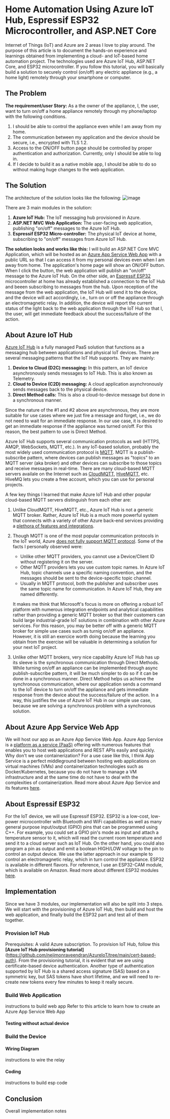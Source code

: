 # Home Automation Using Azure IoT Hub, Espressif ESP32 Microcontroller, and ASP.NET Core

Internet of Things (IoT) and Azure are 2 areas I love to play around. The purpose of this article is to document the hands-on experience and learnings obtained from implementing a cloud- and IoT-based home automation project.  The technologies used are Azure IoT Hub, ASP.NET Core, and ESP32 microcontroller. If you follow this tutorial, you will basically build a solution to securely control (on/off) any electric appliance (e.g., a home light) remotely through your smartphone or computer. 


## The Problem
**The requirement/user Story:**  As a the owner of the appliance, I, the user, want to turn on/off a home appliance remotely through my phone/laptop with the following conditions.  
1. I should be able to control the appliance even while I am away from my home.
2. The communication between my application and the device should be secure, i.e., encrypted with TLS 1.2.
3. Access to the ON/OFF button page should be controlled by proper authentication and authorization.  Currently, only I should be able to log in.
4. If I decide to build it as a native mobile app, I should be able to do so without making huge changes to the web application.  

## The Solution
The architecture of the solution looks like the following:
![image](https://user-images.githubusercontent.com/68135957/223001314-045b2ff0-0edc-40b1-9ab3-202e3b8e67f9.png)

There are 3 main modules in the solution:
1. **Azure IoT Hub:**  The IoT messaging hub provisioned in Azure.   
2. **ASP.NET MVC Web Application:**  The user-facing web application, publishing "on/off" messages to the Azure IoT Hub.
3. **Espressif ESP32 Micro-controller:** The physical IoT device at home, subscribing to "on/off" messages from Azure IoT Hub.

**The solution looks and works like this:** I will build an ASP.NET Core MVC Application, which will be hosted as an [Azure App Service Web App](https://learn.microsoft.com/en-us/azure/app-service/quickstart-dotnetcore?tabs=net60&pivots=development-environment-vs) with a public URL so that I can access it from my personal devices even when I am away from home.  The application's home page will show an ON/OFF button.  When I click the button, the web application will publish an "on/off" message to the Azure IoT Hub. On the other side, an [Espressif ESP32](https://en.wikipedia.org/wiki/ESP32) microcontroller at home has already established a connection to the IoT Hub and beeen subscribing to messages from the hub.  Upon reception of the message from the web application, the IoT Hub will send it to the device, and the device will act accordingly, i.e., turn on or off the appliance through an electromagnetic relay.  In addition, the device will report the current status of the light back to the web application through the IoT Hub so that I, the user, will get immediate feedback about the success/failure of the action.        

## About Azure IoT Hub
[Azure IoT Hub](https://learn.microsoft.com/en-us/azure/iot-hub/iot-concepts-and-iot-hub) is a fully managed PaaS solution that functions as a messaging hub between applications and physical IoT devices. There are several messaging patterns that the IoT Hub supports.  They are mainly:
1. **Device to Cloud (D2C) messaging:**  In this pattern, an IoT device asynchronously sends messages to IoT Hub.  This is also known as Telemetry.
2. **Cloud to Device (C2D) messaging:**  A cloud application asynchronously sends messages back to the physical device.
3. **Direct Method calls:**  This is also a cloud-to-device message but done in a synchronous manner.

Since the nature of the #1 and #2 above are asynchronous, they are more suitable for use cases where we just fire a message and forget, i.e., we do not need to wait for an immediate response.  In our use case, it is desired to get an immediate response if the appliance was turned on/off.  For this reason, the best pattern to use is Direct Method.

Azure IoT Hub supports several communication protocols as well (HTTPS, AMQP, WebSockets, MQTT, etc.).  In any IoT-based solution, probably the most widely used communication protocol is [MQTT](https://en.wikipedia.org/wiki/MQTT). MQTT is a publish-subscribe pattern, where devices can publish messages as "topics" to an MQTT server (aka broker) and other devices can subscribe to those topics and receive messages in real-time. There are many cloud-based MQTT servers availale on the Internet  such as [CloudMQTT](https://www.cloudmqtt.com/), [HiveMQTT](https://www.hivemq.com/), etc. HiveMQ lets you create a free account, which you can use for personal projects. 

A few key things I learned that make Azure IoT Hub and other popular cloud-based MQTT servers distinguish from each other are:
1. Unlike CloudMQTT, HiveMQTT, etc., Azure IoT Hub is not a generic MQTT broker.  Rather, Azure IoT Hub is a much more powerful system that connects with a variety of other Azure back-end services providing a [plethora of features and integrations](https://learn.microsoft.com/en-us/azure/architecture/reference-architectures/iot).
2. Though MQTT is one of the most popular communication protocols in the IoT world, Azure [does not fully support MQTT protocol](https://learn.microsoft.com/en-us/azure/iot-hub/iot-hub-mqtt-support). Some of the facts I personally observed were:
   - Unlike other MQTT providers, you cannot use a Device/Client ID without registering it on the server.
   - Other MQTT providers lets you use custom topic names. In Azure IoT Hub, topic channels use a specific naming convention, and the messages should be sent to the device-specific topic channel.  
   - Usually in MQTT protocol, both the publisher and subscriber uses the same topic name for communication.  In Azure IoT Hub, they are named differently.  
     
   It makes me think that Microsoft's focus is more on offering a robust IoT platform with numerous integration endpoints and analytical capabilities rather than providing a generic MQTT broker so that their customers can build large industrial-grade IoT solutions in combination with other Azure services.  For this reason, you may be better off with a generic MQTT broker for simple use cases such as turnig on/off an appliance.  However, it is still an exercice worth doing because the learning you obtain from the exercise will be valuable in determining a solution for your next IoT project.     
3. Unlike other MQTT brokers, very nice capability Azure IoT Hub has up its sleeve is the synchronous communication through Direct Methods.  While turning on/off an appliance can be implemented through async publish-subscribe pattern, it will be much simpler to do so if it can be done in a synchronous manner.  Direct Method helps us achieve the synchronous communication, where our application sends a command to the IoT device to turn on/off the appliance and gets immediate response from the device about the success/failure of the action.  In a way, this justifies the use of Azure IoT Hub in our simple use case, because we are solving a synchronous problem with a synchronous solution. 

## About Azure App Service Web App
We will host our app as an Azure App Service Web App.  Azure App Service is a [platform as a service (PaaS)](https://en.wikipedia.org/wiki/Platform_as_a_service) offering with numerous features that enables you to host web applications and REST APIs easily and quickly.  Why don't we use containerization?  For a use case like this, I think App Service is a perfect middleground between hosting web applications on virtual machines (VMs) and containerization technologies such as Docker/Kubernetes, because you do not have to manage a VM infrastructure and at the same time do not have to deal with the complexities of containerization. Read more about Azure App Service and its features [here](https://learn.microsoft.com/en-us/azure/app-service/overview).  

## About Espressif ESP32
For the IoT device, we will use Espressif ESP32.  ESP32 is a low-cost, low-power microcontroller with Bluetooth and WiFi capabilities as well as many general purpose input/output (GPIO) pins that can be programmed using C++.  For example, you could set a GPIO pin's mode as input and attach a temperature sensor to it, which will read the current room temperature and send it to a cloud server such as IoT Hub.  On the other hand, you could also program a pin as output and emit a boolean HIGH/LOW voltage to the pin to control an output device.  We use the latter approach in our example to control an electromagnetic relay, which in turn control the appliance.  ESP32 is available in different flavors.  For reference, I use an ESP32-CAM module, which is available on Amazon.  Read more about different ESP32 modules [here](https://en.wikipedia.org/wiki/ESP32).  

## Implementation
Since we have 3 modules, our implementation will also be split into 3 steps. We will start with the provisioning of Azure IoT Hub, then build and host the web application, and finally build the ESP32 part and test all of them together.  

 ### Provision IoT Hub
 Prerequisites:  A valid Azure subscription. To provision IoT Hub, follow this **[Azure IoT Hub provisioning tutorial]**(https://github.com/nejimonraveendran/AzureIoT/tree/main/cert-based-auth).  From the provisioning tutorial, it is evident that we are using certificate-based device authentication. Another type of authentication supported by IoT Hub is a shared access signature (SAS) based on a symmetric key, but SAS tokens have short lifetime, and we will need to re-create new tokens every few minutes to keep it really secure.     
 
 ### Build Web Application
 instructions to build web app
 Refer to this article to learn how to create an Azure App Service Web App 
 
 #### Testing without actual device

 ### Build the Device
 #### Wiring Diagram
 instructions to wire the relay

 #### Coding
instructions to build esp code

## Conclusion
Overall implementation notes 






  
